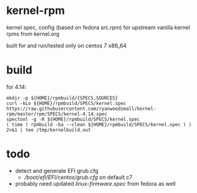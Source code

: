 # kernel-rpm

kernel spec, config (based on fedora src.rpm) for upstream vanilla kernel rpms from kernel.org

built for and run/tested only on centos 7 x86\_64

# build

for 4.14:

```
mkdir -p ${HOME}/rpmbuild/{SPECS,SOURCES}
curl -kLo ${HOME}/rpmbuild/SPECS/kernel.spec https://raw.githubusercontent.com/ryanwoodsmall/kernel-rpm/master/rpm/SPECS/kernel-4.14.spec
spectool -g -R ${HOME}/rpmbuild/SPECS/kernel.spec
( time ( rpmbuild -ba --clean ${HOME}/rpmbuild/SPECS/kernel.spec ) ) 2>&1 | tee /tmp/kernelbuild.out
```

# todo

- detect and generate EFI grub.cfg
  - */boot/efi/EFI/centos/grub.cfg* on default c7
- probably need updated *linux-firmware.spec* from fedora as well
